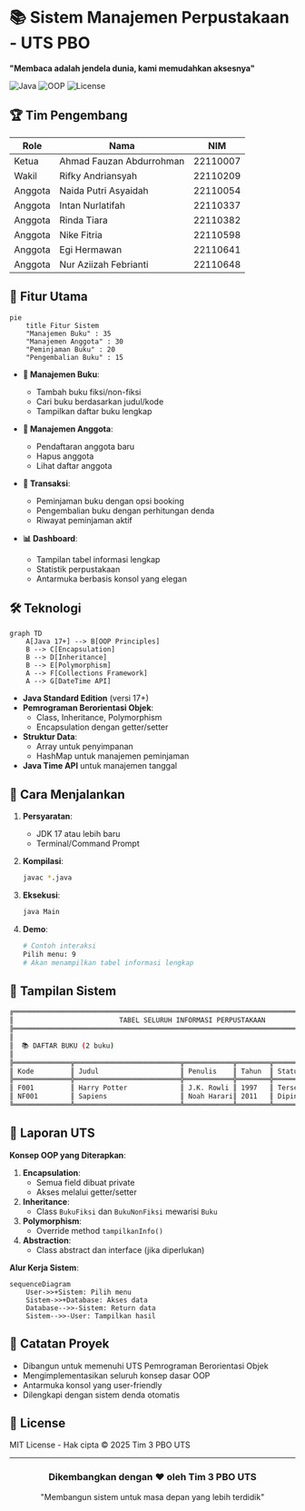 # 📚 Sistem Manajemen Perpustakaan - UTS PBO

**"Membaca adalah jendela dunia, kami memudahkan aksesnya"**

![Java](https://img.shields.io/badge/Java-17%2B-blue)
![OOP](https://img.shields.io/badge/OOP-Implemented-success)
![License](https://img.shields.io/badge/License-MIT-green)

## 🏆 Tim Pengembang

| Role | Nama | NIM |
|------|------|-----|
| Ketua | Ahmad Fauzan Abdurrohman | 22110007 |
| Wakil | Rifky Andriansyah | 22110209 |
| Anggota | Naida Putri Asyaidah | 22110054 |
| Anggota | Intan Nurlatifah | 22110337 |
| Anggota | Rinda Tiara | 22110382 |
| Anggota | Nike Fitria | 22110598 |
| Anggota | Egi Hermawan | 22110641 |
| Anggota | Nur Aziizah Febrianti | 22110648 |

## 🌟 Fitur Utama

```mermaid
pie
    title Fitur Sistem
    "Manajemen Buku" : 35
    "Manajemen Anggota" : 30
    "Peminjaman Buku" : 20
    "Pengembalian Buku" : 15
```

- **📖 Manajemen Buku**:
  - Tambah buku fiksi/non-fiksi
  - Cari buku berdasarkan judul/kode
  - Tampilkan daftar buku lengkap

- **👥 Manajemen Anggota**:
  - Pendaftaran anggota baru
  - Hapus anggota
  - Lihat daftar anggota

- **🔄 Transaksi**:
  - Peminjaman buku dengan opsi booking
  - Pengembalian buku dengan perhitungan denda
  - Riwayat peminjaman aktif

- **📊 Dashboard**:
  - Tampilan tabel informasi lengkap
  - Statistik perpustakaan
  - Antarmuka berbasis konsol yang elegan

## 🛠️ Teknologi

```mermaid
graph TD
    A[Java 17+] --> B[OOP Principles]
    B --> C[Encapsulation]
    B --> D[Inheritance]
    B --> E[Polymorphism]
    A --> F[Collections Framework]
    A --> G[DateTime API]
```

- **Java Standard Edition** (versi 17+)
- **Pemrograman Berorientasi Objek**:
  - Class, Inheritance, Polymorphism
  - Encapsulation dengan getter/setter
- **Struktur Data**:
  - Array untuk penyimpanan
  - HashMap untuk manajemen peminjaman
- **Java Time API** untuk manajemen tanggal

## 🚀 Cara Menjalankan

1. **Persyaratan**:
   - JDK 17 atau lebih baru
   - Terminal/Command Prompt

2. **Kompilasi**:
   ```bash
   javac *.java
   ```

3. **Eksekusi**:
   ```bash
   java Main
   ```

4. **Demo**:
   ```bash
   # Contoh interaksi
   Pilih menu: 9
   # Akan menampilkan tabel informasi lengkap
   ```

## 🎨 Tampilan Sistem

```bash
╔════════════════════════════════════════════════════════════════════════════════╗
║                          TABEL SELURUH INFORMASI PERPUSTAKAAN                   ║
╠════════════════════════════════════════════════════════════════════════════════╣
║                                                                                ║
║  📚 DAFTAR BUKU (2 buku)                                                       ║
║                                                                                ║
╠══════════════╦══════════════════════════╦════════════╦════════╦═══════════════╣
║ Kode         ║ Judul                    ║ Penulis    ║ Tahun  ║ Status        ║
╠══════════════╬══════════════════════════╬════════════╬════════╬═══════════════╣
║ F001         ║ Harry Potter             ║ J.K. Rowli ║ 1997   ║ Tersedia      ║
║ NF001        ║ Sapiens                  ║ Noah Harari║ 2011   ║ Dipinjam      ║
╚══════════════╩══════════════════════════╩════════════╩════════╩═══════════════╝
```

## 📝 Laporan UTS

**Konsep OOP yang Diterapkan**:
1. **Encapsulation**:
   - Semua field dibuat private
   - Akses melalui getter/setter
2. **Inheritance**:
   - Class `BukuFiksi` dan `BukuNonFiksi` mewarisi `Buku`
3. **Polymorphism**:
   - Override method `tampilkanInfo()`
4. **Abstraction**:
   - Class abstract dan interface (jika diperlukan)

**Alur Kerja Sistem**:
```mermaid
sequenceDiagram
    User->>+Sistem: Pilih menu
    Sistem->>+Database: Akses data
    Database-->>-Sistem: Return data
    Sistem-->>-User: Tampilkan hasil
```

## 📌 Catatan Proyek

- Dibangun untuk memenuhi UTS Pemrograman Berorientasi Objek
- Mengimplementasikan seluruh konsep dasar OOP
- Antarmuka konsol yang user-friendly
- Dilengkapi dengan sistem denda otomatis

## 📜 License

MIT License - Hak cipta © 2025 Tim 3 PBO UTS

---

<div align="center">
  <h3>Dikembangkan dengan ❤️ oleh Tim 3 PBO UTS</h3>
  <p>"Membangun sistem untuk masa depan yang lebih terdidik"</p>
</div>
